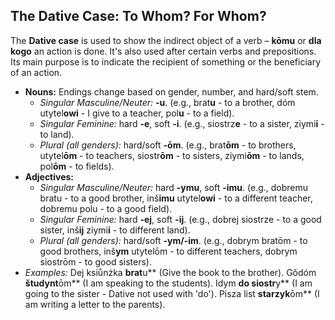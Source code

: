 ## The Dative Case: To Whom? For Whom?

The **Dative case** is used to show the indirect object of a verb – **kōmu** or **dla kogo** an action is done. It's also used after certain verbs and prepositions. Its main purpose is to indicate the recipient of something or the beneficiary of an action.

* **Nouns:** Endings change based on gender, number, and hard/soft stem.
    * *Singular Masculine/Neuter:* **-u**. (e.g., brat**u** - to a brother, dóm utytel**owi** - I give to a teacher, pol**u** - to a field).
    * *Singular Feminine:* hard **-e**, soft **-i**. (e.g., siostrz**e** - to a sister, ziymi**i** - to land).
    * *Plural (all genders):* hard/soft **-ōm**. (e.g., brat**ōm** - to brothers, utytel**ōm** - to teachers, siostr**ōm** - to sisters, ziymi**ōm** - to lands, pol**ōm** - to fields).
* **Adjectives:**
    * *Singular Masculine/Neuter:* hard **-ymu**, soft **-imu**. (e.g., dobremu bratu - to a good brother, inš**imu** utytel**owi** - to a different teacher, dobremu polu - to a good field).
    * *Singular Feminine:* hard **-ej**, soft **-ij**. (e.g., dobrej siostrze - to a good sister, inš**ij** ziymi**i** - to different land).
    * *Plural (all genders):* hard/soft **-ym/-im**. (e.g., dobrym bratōm - to good brothers, inš**ym** utytelōm - to different teachers, dobrym siostrōm - to good sisters).
* *Examples:* Dej ksiůnżka **brat**u** (Give the book to the brother). Gŏdóm **študynt**ōm** (I am speaking to the students). Idym **do siostr**y** (I am going to the sister - Dative not used with 'do'). Pisza list **starzyk**ōm** (I am writing a letter to the parents).
